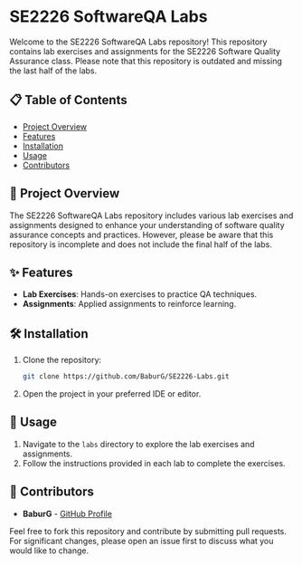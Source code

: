 
# SE2226 SoftwareQA Labs

Welcome to the SE2226 SoftwareQA Labs repository! This repository contains lab exercises and assignments for the SE2226 Software Quality Assurance class. Please note that this repository is outdated and missing the last half of the labs.

## 📋 Table of Contents
- [Project Overview](#project-overview)
- [Features](#features)
- [Installation](#installation)
- [Usage](#usage)
- [Contributors](#contributors)

## 🎯 Project Overview
The SE2226 SoftwareQA Labs repository includes various lab exercises and assignments designed to enhance your understanding of software quality assurance concepts and practices. However, please be aware that this repository is incomplete and does not include the final half of the labs.

## ✨ Features
- **Lab Exercises**: Hands-on exercises to practice QA techniques.
- **Assignments**: Applied assignments to reinforce learning.

## 🛠️ Installation
1. Clone the repository:
   ```bash
   git clone https://github.com/BaburG/SE2226-Labs.git
   ```
2. Open the project in your preferred IDE or editor.

## 🚀 Usage
1. Navigate to the `labs` directory to explore the lab exercises and assignments.
2. Follow the instructions provided in each lab to complete the exercises.

## 🤝 Contributors
- **BaburG** - [GitHub Profile](https://github.com/BaburG)


Feel free to fork this repository and contribute by submitting pull requests. For significant changes, please open an issue first to discuss what you would like to change.

